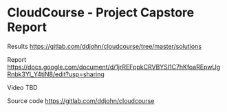 # CloudCourse - Project Capstore Report

Results
https://gitlab.com/ddjohn/cloudcourse/tree/master/solutions

Report
https://docs.google.com/document/d/1jrREFppkCRVBYSl1C7hKfoaREpwUgRnbk3Yl_Y4tiN8/edit?usp=sharing

Video
TBD

Source code
https://gitlab.com/ddjohn/cloudcourse

